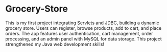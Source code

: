 # Grocery-Store
This is my first project integrating Servlets and JDBC, building a dynamic grocery store. Users can register, browse products, add to cart, and place orders. The app features user authentication, cart management, order processing, and an admin panel with MySQL for data storage. This project strengthened my Java web development skills! 
